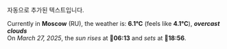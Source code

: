 
자동으로 추가된 텍스트입니다.

<!--START_SECTION:weather:moscow-->
Currently in **Moscow** (RU), the weather is: **6.1°C** (feels like **4.1°C**), ***overcast clouds***<br/>
On *March 27, 2025*, the *sun rises* at 🌅**06:13** and *sets* at 🌇**18:56**.
<!--END_SECTION:weather-->
